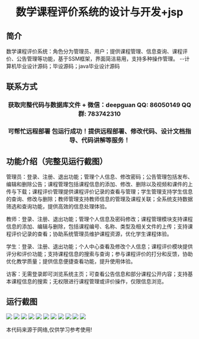 <p><h1 align="center">数学课程评价系统的设计与开发+jsp</h1></p>

## 简介
数学课程评价系统：角色分为管理员、用户；提供课程管理、信息查询、课程评价、公告管理等功能，基于SSM框架，界面简洁易用，支持多种操作管理。    --计算机毕业设计源码；毕设源码；java毕业设计源码


## 联系方式
<p><h3 align="center">获取完整代码与数据库文件 + 微信：deepguan QQ: 86050149 QQ群: 783742310</h3></p>
<p><h3 align="center">可帮忙远程部署 包运行成功！提供远程部署、修改代码、设计文档指导、代码讲解等服务！</h3></p>

## 功能介绍（完整见运行截图）
管理员：登录、注册、退出功能；管理个人信息、修改密码；公告管理包括发布、编辑和删除公告；课程管理包括课程信息的添加、修改、删除以及视频和课件的上传与下载；课程评价管理提供课程评价记录的查看与管理；学生管理支持学生信息的查询、修改与删除；教师管理支持教师信息的管理及课程关联；全系统支持数据筛选和查询功能，提供高效的信息处理体验。

教师：登录、注册、退出功能；管理个人信息及密码修改；课程管理模块支持课程信息的添加、编辑与删除，包括课程编号、名称、类型及相关文件的上传；支持课程评价记录的查看；协助系统管理员维护课程资源，优化学生课程体验。

学生：登录、注册、退出功能；个人中心查看及修改个人信息；课程评价模块提供评分和评价功能；支持课程信息的搜索与查询；参与课程评价的打分和反馈，协助优化教学质量；提供信息便捷查看功能，提升使用体验。

访客：无需登录即可浏览系统主页；可查看公告信息和部分课程公开内容；支持基本课程信息的搜索；无权限进行课程管理或评价操作，仅限信息浏览。


## 运行截图
![](img/001.jpg)
![](img/002.jpg)
![](img/003.jpg)
![](img/004.jpg)
![](img/005.jpg)
![](img/006.jpg)
![](img/007.jpg)
![](img/008.jpg)
![](img/009.jpg)
![](img/010.jpg)
![](img/011.jpg)

<p>本代码来源于网络,仅供学习参考使用!</p>
